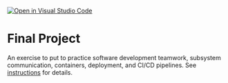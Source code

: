 [![Open in Visual Studio Code](https://classroom.github.com/assets/open-in-vscode-c66648af7eb3fe8bc4f294546bfd86ef473780cde1dea487d3c4ff354943c9ae.svg)](https://classroom.github.com/online_ide?assignment_repo_id=9556446&assignment_repo_type=AssignmentRepo)
# Final Project

An exercise to put to practice software development teamwork, subsystem communication, containers, deployment, and CI/CD pipelines. See [instructions](./instructions.md) for details.
